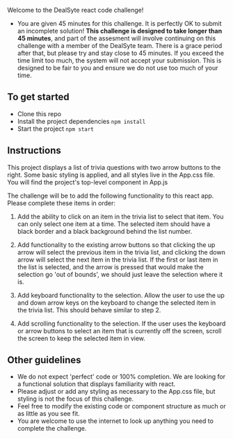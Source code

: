 Welcome to the DealSyte react code challenge!

- You are given 45 minutes for this challenge. It is perfectly OK to submit an incomplete solution! **This challenge is designed to take longer than 45 minutes**, and part of the assesment will involve continuing on this challenge with a member of the DealSyte team. There is a grace period after that, but please try and stay close to 45 minutes. If you exceed the time limit too much, the system will not accept your submission. This is designed to be fair to you and ensure we do not use too much of your time.

## To get started

- Clone this repo
- Install the project dependencies `npm install`
- Start the project `npm start`

## Instructions

This project displays a list of trivia questions with two arrow buttons to the right.
Some basic styling is applied, and all styles live in the App.css file. You will find the project's top-level component in App.js

The challenge will be to add the following functionality to this react app. Please complete these items in order:

1. Add the ability to click on an item in the trivia list to select that item. You can only select one item at a time. The selected item should have a black border and a black background behind the list number.

2. Add functionality to the existing arrow buttons so that clicking the up arrow will select the previous item in the trivia list, and clicking the down arrow will select the next item in the trivia list. If the first or last item in the list is selected, and the arrow is pressed that would make the selection go 'out of bounds', we should just leave the selection where it is.

3. Add keyboard functionality to the selection. Allow the user to use the up and down arrow keys on the keyboard to change the selected item in the trivia list. This should behave similar to step 2.

4. Add scrolling functionality to the selection. If the user uses the keyboard or arrow buttons to select an item that is currently off the screen, scroll the screen to keep the selected item in view.

## Other guidelines

- We do not expect 'perfect' code or 100% completion. We are looking for a functional solution that displays familiarity with react.
- Please adjust or add any styling as necessary to the App.css file, but styling is not the focus of this challenge.
- Feel free to modify the existing code or component structure as much or as little as you see fit.
- You are welcome to use the internet to look up anything you need to complete the challenge.
